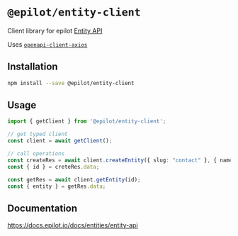 # `@epilot/entity-client`

Client library for epilot [Entity API](https://docs.epilot.io/api/entity)

Uses [`openapi-client-axios`](https://github.com/anttiviljami/openapi-client-axios)

## Installation

```bash
npm install --save @epilot/entity-client
```

## Usage

```typescript
import { getClient } from '@epilot/entity-client';

// get typed client
const client = await getClient();

// call operations
const createRes = await client.createEntity({ slug: "contact" }, { name: "viljami" });
const { id } = creteRes.data;

const getRes = await client.getEntity(id);
const { entity } = getRes.data;
```

## Documentation

https://docs.epilot.io/docs/entities/entity-api

